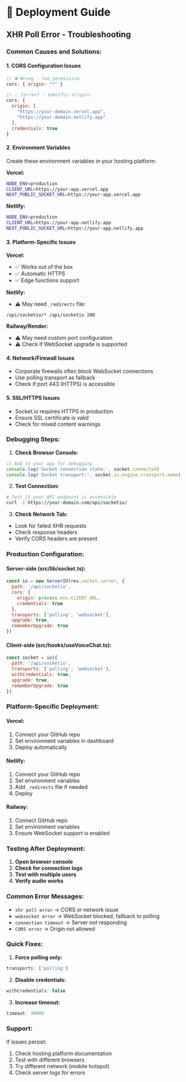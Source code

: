 # 🚀 Deployment Guide

## XHR Poll Error - Troubleshooting

### Common Causes and Solutions:

#### 1. **CORS Configuration Issues**
```javascript
// ❌ Wrong - too permissive
cors: { origin: "*" }

// ✅ Correct - specific origins
cors: {
  origin: [
    "https://your-domain.vercel.app",
    "https://your-domain.netlify.app"
  ],
  credentials: true
}
```

#### 2. **Environment Variables**
Create these environment variables in your hosting platform:

**Vercel:**
```bash
NODE_ENV=production
CLIENT_URL=https://your-app.vercel.app
NEXT_PUBLIC_SOCKET_URL=https://your-app.vercel.app
```

**Netlify:**
```bash
NODE_ENV=production
CLIENT_URL=https://your-app.netlify.app
NEXT_PUBLIC_SOCKET_URL=https://your-app.netlify.app
```

#### 3. **Platform-Specific Issues**

**Vercel:**
- ✅ Works out of the box
- ✅ Automatic HTTPS
- ✅ Edge functions support

**Netlify:**
- ⚠️ May need `_redirects` file:
```
/api/socketio/* /api/socketio 200
```

**Railway/Render:**
- ⚠️ May need custom port configuration
- ⚠️ Check if WebSocket upgrade is supported

#### 4. **Network/Firewall Issues**
- Corporate firewalls often block WebSocket connections
- Use polling transport as fallback
- Check if port 443 (HTTPS) is accessible

#### 5. **SSL/HTTPS Issues**
- Socket.io requires HTTPS in production
- Ensure SSL certificate is valid
- Check for mixed content warnings

### Debugging Steps:

1. **Check Browser Console:**
```javascript
// Add to your app for debugging
console.log('Socket connection state:', socket.connected)
console.log('Socket transport:', socket.io.engine.transport.name)
```

2. **Test Connection:**
```bash
# Test if your API endpoint is accessible
curl -I https://your-domain.com/api/socketio/
```

3. **Check Network Tab:**
- Look for failed XHR requests
- Check response headers
- Verify CORS headers are present

### Production Configuration:

#### Server-side (src/lib/socket.ts):
```javascript
const io = new ServerIO(res.socket.server, {
  path: '/api/socketio',
  cors: {
    origin: process.env.CLIENT_URL,
    credentials: true
  },
  transports: ['polling', 'websocket'],
  upgrade: true,
  rememberUpgrade: true
})
```

#### Client-side (src/hooks/useVoiceChat.ts):
```javascript
const socket = io({
  path: '/api/socketio',
  transports: ['polling', 'websocket'],
  withCredentials: true,
  upgrade: true,
  rememberUpgrade: true
})
```

### Platform-Specific Deployment:

#### Vercel:
1. Connect your GitHub repo
2. Set environment variables in dashboard
3. Deploy automatically

#### Netlify:
1. Connect your GitHub repo
2. Set environment variables
3. Add `_redirects` file if needed
4. Deploy

#### Railway:
1. Connect GitHub repo
2. Set environment variables
3. Ensure WebSocket support is enabled

### Testing After Deployment:

1. **Open browser console**
2. **Check for connection logs**
3. **Test with multiple users**
4. **Verify audio works**

### Common Error Messages:

- `xhr poll error` → CORS or network issue
- `websocket error` → WebSocket blocked, fallback to polling
- `connection timeout` → Server not responding
- `CORS error` → Origin not allowed

### Quick Fixes:

1. **Force polling only:**
```javascript
transports: ['polling']
```

2. **Disable credentials:**
```javascript
withCredentials: false
```

3. **Increase timeout:**
```javascript
timeout: 30000
```

### Support:

If issues persist:
1. Check hosting platform documentation
2. Test with different browsers
3. Try different network (mobile hotspot)
4. Check server logs for errors
